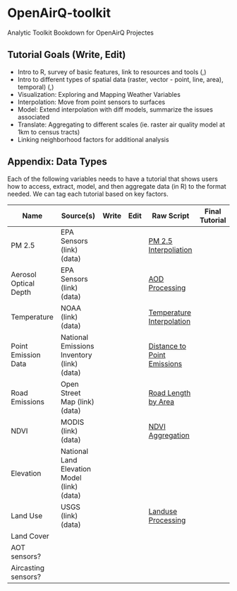# OpenAirQ-toolkit
Analytic Toolkit Bookdown for OpenAirQ Projectes

## Tutorial Goals (Write, Edit)
 - Intro to R, survey of basic features, link to resources and tools (,) 
 - Intro to different types of spatial data (raster, vector - point, line, area), temporal) (,)
 - Visualization: Exploring and Mapping Weather Variables 
 - Interpolation: Move from point sensors to surfaces
 - Model: Extend interpolation with diff models, summarize the issues associated
 - Translate: Aggregating to different scales (ie. raster air quality model at 1km to census tracts)
 - Linking neighborhood factors for additional analysis

## Appendix: Data Types
Each of the following variables needs to have a tutorial that shows users how to access, extract, model, and then aggregate data (in R) to the format needed. We can tag each tutorial based on key factors.

Name | Source(s) | Write | Edit | Raw Script | Final Tutorial
--- | --- | --- | --- | --- | ---  
PM 2.5 | EPA Sensors (link) (data) | |  | [PM 2.5 Interpoliation](https://github.com/GeoDaCenter/OpenAirQ-phase1/tree/master/data-workflows/sensors/epa-sensors/PM25) | 
Aerosol Optical Depth | EPA Sensors (link) (data) |  |  | [AOD Processing](https://github.com/GeoDaCenter/OpenAirQ-phase1/tree/master/data-workflows/aod-MAIAC) | 
Temperature | NOAA (link) (data) | | | [Temperature Interpolation](https://github.com/GeoDaCenter/OpenAirQ-phase1/tree/master/data-workflows/covariates/meteorological-data/Temperature)
Point Emission Data | National Emissions Inventory (link) (data) |  | | [Distance to Point Emissions](https://github.com/GeoDaCenter/OpenAirQ-phase1/tree/master/data-workflows/covariates/point-emissions) |  
Road Emissions | Open Street Map (link) (data) |  |  | [Road Length by Area](https://github.com/GeoDaCenter/OpenAirQ-phase1/tree/master/data-workflows/covariates/road-emissions) | 
NDVI | MODIS (link) (data) |  |  | [NDVI Aggregation](https://github.com/GeoDaCenter/OpenAirQ-phase1/tree/master/data-workflows/covariates/ndvi-data) | 
Elevation | National Land Elevation Model (link) (data) |  |  |  | 
Land Use | USGS (link) (data) |   || [Landuse Processing](https://github.com/GeoDaCenter/OpenAirQ-phase1/blob/master/data-workflows/covariates/land-use/processLU.R) | 
Land Cover |  |  |  |  |   
AOT sensors? |  |  |  |  |   
Aircasting sensors? |  |  |  |  |   






